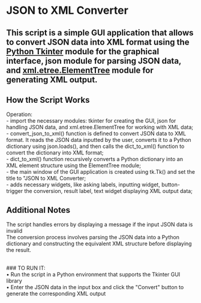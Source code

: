 JSON to XML Converter
====
This script is a simple GUI application that allows to convert JSON data into XML format using the [Python Tkinter](https://docs.python.org/3/library/tkinter.html) module for the graphical interface, json module for parsing JSON data, and [xml.etree.ElementTree](https://docs.python.org/3/library/xml.etree.elementtree.html) module for generating XML output.
----

How the Script Works <br>
----
Operation:<br>
       - import the necessary modules: tkinter for creating the GUI, json for handling JSON data, and xml.etree.ElementTree for working with XML data;<br>
       - convert_json_to_xml() function is defined to convert JSON data to XML format. It reads the JSON data inputted by the user, converts it to a Python dictionary using json.loads(), and then calls the dict_to_xml() function to convert the dictionary into XML format;<br>
       - dict_to_xml() function recursively converts a Python dictionary into an XML element structure using the ElementTree module;<br>
       - the main window of the GUI application is created using tk.Tk() and set the title to "JSON to XML Converter;<br>
       - adds necessary widgets, like asking labels, inputting widget, button-trigger the conversion, result label, text widget displaying XML output data;<br>

Additional Notes <br>
----
The script handles errors by displaying a message if the input JSON data is invalid<br>
The conversion process involves parsing the JSON data into a Python dictionary and constructing the equivalent XML structure before displaying the result.

<br>
### TO RUN IT: <br>
• Run the script in a Python environment that supports the Tkinter GUI library <br>
• Enter the JSON data in the input box and click the "Convert" button to generate the corresponding XML output
